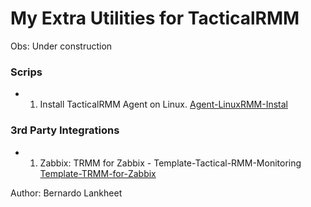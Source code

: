 # My Extra Utilities for TacticalRMM

Obs: Under construction

### Scrips
- 1. Install TacticalRMM Agent on Linux. [Agent-LinuxRMM-Instal](./Agent-LinuxRMM-Install/)

### 3rd Party Integrations
- 1. Zabbix: TRMM for Zabbix - Template-Tactical-RMM-Monitoring [Template-TRMM-for-Zabbix](./Template-TRMM-for-Zabbix/)


Author: Bernardo Lankheet